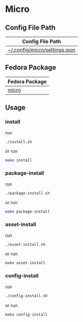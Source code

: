 
# Micro


## Config File Path

| Config File Path |
| --- |
| [~/.config/micro/settings.json](./asset/overlay/etc/skel/.config/micro/settings.json) |


## Fedora Package

| Fedora Package |
| --- |
| [micro](https://packages.ubuntu.com/noble/micro) |




## Usage


### install

run

``` sh
./install.sh
```

or run

``` sh
make install
```


### package-install

run

``` sh
./package-install.sh
```

or run

``` sh
make package-install
```


### asset-install

run

``` sh
./asset-install.sh
```

or run

``` sh
make asset-install
```


### config-install

run

``` sh
./config-install.sh
```

or run

``` sh
make config-install
```

